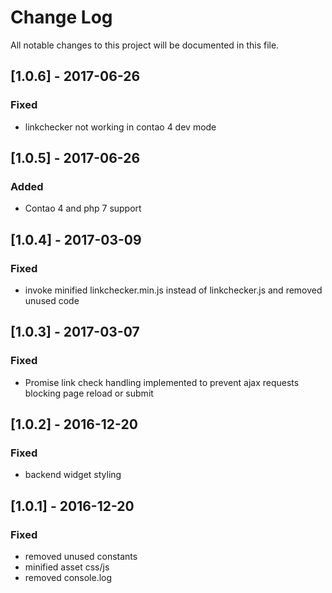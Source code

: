 # Change Log
All notable changes to this project will be documented in this file.

## [1.0.6] - 2017-06-26

### Fixed
* linkchecker not working in contao 4 dev mode


## [1.0.5] - 2017-06-26

### Added
- Contao 4 and php 7 support

## [1.0.4] - 2017-03-09

### Fixed
- invoke minified linkchecker.min.js instead of linkchecker.js and removed unused code

## [1.0.3] - 2017-03-07

### Fixed
- Promise link check handling implemented to prevent ajax requests blocking page reload or submit 

## [1.0.2] - 2016-12-20

### Fixed
- backend widget styling

## [1.0.1] - 2016-12-20

### Fixed
- removed unused constants
- minified asset css/js 
- removed console.log
